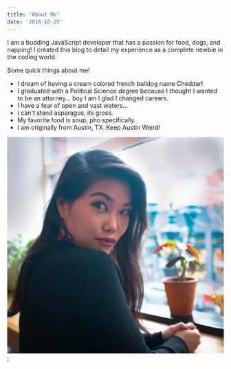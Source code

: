 ```yaml
---
title: 'About Me'
date: '2018-10-25'
---
```


I am a budding JavaScript developer that has a passion for food, dogs, and napping! I created this blog to detail my experience as a complete newbie in the coding world.

Some quick things about me!

* I dream of having a cream colored french bulldog name Cheddar!
* I graduated with a Political Science degree because I thought I wanted to be an attorney... boy I am I glad I changed careers. 
* I have a fear of open and vast waters...
* I can't stand asparagus, its gross.
* My favorite food is soup, pho specifically.
* I am originally from Austin, TX. Keep Austin Weird!

![alt text](self.jpg);